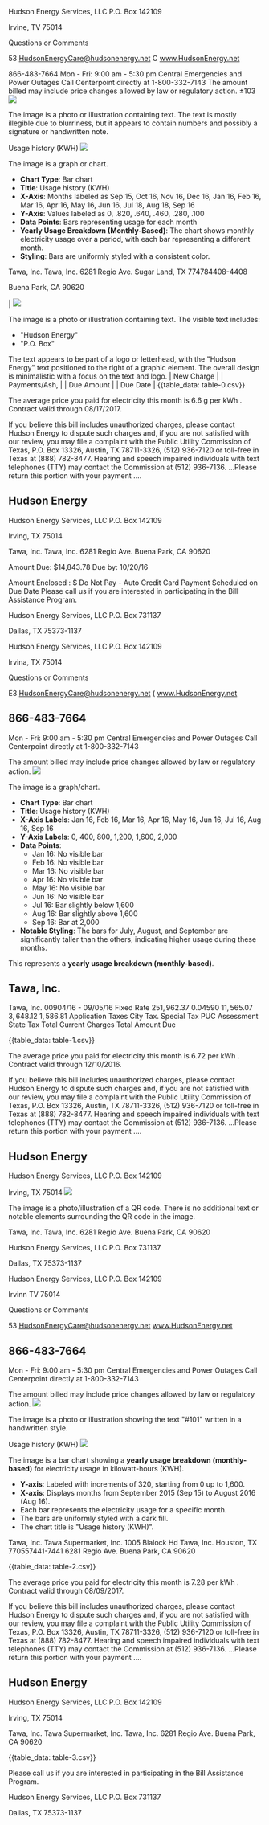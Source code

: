 Hudson Energy Services, LLC
P.O. Box 142109

Irvine, TV 75014

Questions or Comments

53 HudsonEnergyCare@hudsonenergy.net
C www.HudsonEnergy.net

866-483-7664
Mon - Fri: 9:00 am - 5:30 pm Central
Emergencies and Power Outages
Call Centerpoint directly at
1-800-332-7143
The amount billed may include price changes allowed by law or regulatory action.
$\pm 103$
![](images/img-0.jpeg)

The image is a photo or illustration containing text. The text is mostly illegible due to blurriness, but it appears to contain numbers and possibly a signature or handwritten note.

Usage history (KWH)
![](images/img-1.jpeg)

The image is a graph or chart.

- **Chart Type**: Bar chart
- **Title**: Usage history (KWH)
- **X-Axis**: Months labeled as Sep 15, Oct 16, Nov 16, Dec 16, Jan 16, Feb 16, Mar 16, Apr 16, May 16, Jun 16, Jul 18, Aug 18, Sep 16
- **Y-Axis**: Values labeled as 0, .820, .640, .460, .280, .100
- **Data Points**: Bars representing usage for each month
- **Yearly Usage Breakdown (Monthly-Based)**: The chart shows monthly electricity usage over a period, with each bar representing a different month.
- **Styling**: Bars are uniformly styled with a consistent color.

Tawa, Inc.
Tawa, Inc.
6281 Regio Ave.
Sugar Land, TX 774784408-4408

Buena Park, CA 90620

| ![](images/img-2.jpeg)

The image is a photo or illustration containing text. The visible text includes:

- "Hudson Energy"
- "P.O. Box"

The text appears to be part of a logo or letterhead, with the "Hudson Energy" text positioned to the right of a graphic element. The overall design is minimalistic with a focus on the text and logo. | New Charge |  | Payments/Ash, |  | Due Amount |  | Due Date |
{{table_data: table-0.csv}}

The average price you paid for electricity this month is 6.6 g per kWh . Contract valid through 08/17/2017.

If you believe this bill includes unauthorized charges, please contact Hudson Energy to dispute such charges and, if you are not satisfied with our review, you may file a complaint with the Public Utility Commission of Texas, P.O. Box 13326, Austin, TX 78711-3326, (512) 936-7120 or toll-free in Texas at (888) 782-8477. Hearing and speech impaired individuals with text telephones (TTY) may contact the Commission at (512) 936-7136.
...Please return this portion with your payment ....

## Hudson Energy

Hudson Energy Services, LLC
P.O. Box 142109

Irving, TX 75014

Tawa, Inc.
Tawa, Inc.
6281 Regio Ave.
Buena Park, CA 90620

Amount Due: \$14,843.78 Due by: 10/20/16

Amount Enclosed : \$
Do Not Pay - Auto Credit Card Payment Scheduled on Due Date
Please call us if you are interested in participating in the Bill Assistance Program.

Hudson Energy Services, LLC
P.O. Box 731137

Dallas, TX 75373-1137

Hudson Energy Services, LLC
P.O. Box 142109

Irvina, TX 75014

Questions or Comments

E3 HudsonEnergyCare@hudsonenergy.net
( www.HudsonEnergy.net

## 866-483-7664

Mon - Fri: 9:00 am - 5:30 pm Central
Emergencies and Power Outages Call Centerpoint directly at 1-800-332-7143

The amount billed may include price changes allowed by law or regulatory action.
![](images/img-3.jpeg)

The image is a graph/chart.

- **Chart Type**: Bar chart
- **Title**: Usage history (KWH)
- **X-Axis Labels**: Jan 16, Feb 16, Mar 16, Apr 16, May 16, Jun 16, Jul 16, Aug 16, Sep 16
- **Y-Axis Labels**: 0, 400, 800, 1,200, 1,600, 2,000
- **Data Points**:
  - Jan 16: No visible bar
  - Feb 16: No visible bar
  - Mar 16: No visible bar
  - Apr 16: No visible bar
  - May 16: No visible bar
  - Jun 16: No visible bar
  - Jul 16: Bar slightly below 1,600
  - Aug 16: Bar slightly above 1,600
  - Sep 16: Bar at 2,000
- **Notable Styling**: The bars for July, August, and September are significantly taller than the others, indicating higher usage during these months.

This represents a **yearly usage breakdown (monthly-based)**.

## Tawa, Inc.

Tawa, Inc.
00904/16 - 09/05/16 Fixed Rate
$251,962.37$
$0.04590$
$11,565.07$
$3,648.12$
$1,586.81$
Application Taxes
City Tax.
Special Tax
PUC Assessment
State Tax
Total Current Charges
Total Amount Due

{{table_data: table-1.csv}}

The average price you paid for electricity this month is 6.72 per kWh . Contract valid through 12/10/2016.

If you believe this bill includes unauthorized charges, please contact Hudson Energy to dispute such charges and, if you are not satisfied with our review, you may file a complaint with the Public Utility Commission of Texas, P.O. Box 13326, Austin, TX 78711-3326, (512) 936-7120 or toll-free in Texas at (888) 782-8477. Hearing and speech impaired individuals with text telephones (TTY) may contact the Commission at (512) 936-7136.
...Please return this portion with your payment ....

## Hudson Energy

Hudson Energy Services, LLC
P.O. Box 142109

Irving, TX 75014
![](images/img-4.jpeg)

The image is a photo/illustration of a QR code. There is no additional text or notable elements surrounding the QR code in the image.

Tawa, Inc.
Tawa, Inc.
6281 Regio Ave.
Buena Park, CA 90620

Hudson Energy Services, LLC
P.O. Box 731137

Dallas, TX 75373-1137

Hudson Energy Services, LLC
P.O. Box 142109

Irvinn TV 75014

Questions or Comments

53 HudsonEnergyCare@hudsonenergy.net
www.HudsonEnergy.net

## 866-483-7664

Mon - Fri: 9:00 am - 5:30 pm Central
Emergencies and Power Outages Call Centerpoint directly at 1-800-332-7143

The amount billed may include price changes allowed by law or regulatory action.
![](images/img-5.jpeg)

The image is a photo or illustration showing the text "#101" written in a handwritten style.

Usage history (KWH)
![](images/img-6.jpeg)

The image is a bar chart showing a **yearly usage breakdown (monthly-based)** for electricity usage in kilowatt-hours (KWH). 

- **Y-axis**: Labeled with increments of 320, starting from 0 up to 1,600.
- **X-axis**: Displays months from September 2015 (Sep 15) to August 2016 (Aug 16).
- Each bar represents the electricity usage for a specific month.
- The bars are uniformly styled with a dark fill.
- The chart title is "Usage history (KWH)".

Tawa, Inc.
Tawa Supermarket, Inc.
1005 Blalock Hd
Tawa, Inc.
Houston, TX 770557441-7441
6281 Regio Ave.
Buena Park, CA 90620

{{table_data: table-2.csv}}

The average price you paid for electricity this month is 7.28 per kWh . Contract valid through 08/09/2017.

If you believe this bill includes unauthorized charges, please contact Hudson Energy to dispute such charges and, if you are not satisfied with our review, you may file a complaint with the Public Utility Commission of Texas, P.O. Box 13326, Austin, TX 78711-3326, (512) 936-7120 or toll-free in Texas at (888) 782-8477. Hearing and speech impaired individuals with text telephones (TTY) may contact the Commission at (512) 936-7136.
...Please return this portion with your payment ....

## Hudson Energy

Hudson Energy Services, LLC
P.O. Box 142109

Irving, TX 75014

Tawa, Inc.
Tawa Supermarket, Inc.
Tawa, Inc.
6281 Regio Ave.
Buena Park, CA 90620

{{table_data: table-3.csv}}

Please call us if you are interested in participating in the Bill Assistance Program.

Hudson Energy Services, LLC
P.O. Box 731137

Dallas, TX 75373-1137
